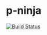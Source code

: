 p-ninja
=======

[![Build Status](https://magnum.travis-ci.com/zhchbin/p-ninja.svg?token=2TJMJxbmdQJtzDxM1jPG)](https://magnum.travis-ci.com/zhchbin/p-ninja)
